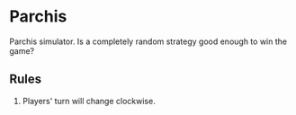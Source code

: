 # Parchis
Parchis simulator. Is a completely random strategy good enough to win the game?

## Rules
1. Players' turn will change clockwise.
